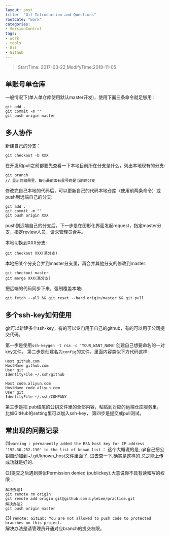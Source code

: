 ```yaml
---
layout: post
title:  "Git Introduction and Questions"
rootCate: "work"
categories:
- VersionControl
tags:
- work
- tools
- Git
- Github
---
```


> StartTime: 2017-03-22,ModifyTime:2018-11-05

<!---more--->

## 单账号单仓库
一般情况下(单人单仓库使用默认master开发)，使用下面三条命令就足够用：
```
git add .
git commit -m ""
git push origin master
```

## 多人协作
新建自己的分支：
```
git checkout -b XXX
```

在开发和pull之前都要先查看一下本地目前所在分支是什么，列出本地现有的分支:
```
git branch
// 显示的结果里，每行最前面有星号的是当前的分支
```

修改完自己本地的代码后，可以更新自己的代码本地仓库（使用前两条命令）或push到远端自己的分支:
```
git add .
git commit -m ""
git push origin XXX
```

push到远端自己的分支后，下一步是在图形化界面发起request，指定master分支，指定review人员，请求管理员合并。


本地切换到XXX分支:
```
git checkout XXX(某分支)
```

本地把某个分支合并到master分支里，再合并其他分支的修改到master:
```
git checkout master
git merge XXX(某分支)
```

把远端的代码同步下来，强制覆盖本地:
```
git fetch --all && git reset --hard origin/master && git pull
```

## 多个ssh-key如何使用
git可以新建多个ssh-key，有的可以专门用于自己的github，有的可以用于公司提交代码。

第一步是使用`ssh-keygen -t rsa -c 'YOUR_WANT_NAME'`创建自己想要命名的一对key文件，
第二步是创建名为`config`的文件，里面内容类似下方代码这样:
```
Host github.com
HostName github.com
User git
IdentityFile ~/.ssh/github

Host code.aliyun.com
HostName code.aliyun.com
User git
IdentityFile ~/.ssh/COMPANY
```
第三步是把.pub结尾的公钥文件里的全部内容，粘贴到对应的远端仓库服务里，比如GitHub的setting里可以加入ssh-key，
第四步是提交或pull测试。

## 常出现的问题记录
(1)`warning : permanently added the RSA host key for IP address '192.30.252.130' to the list of known list`  ：
这个大概说的是, git自己把公钥自动加到~/.git/known_host文件里面了, 进去查一下,确实是这样的.总之能上传成功就是好的.

(2)提交之后遇到类似Permission denied (publickey).大意说你不具有读和写的权限：
```
解决办法1
git remote rm origin
git remote add origin git@github.com:LyleLee/practice.git
解决办法2
git push origin master
```
(3) `remote: GitLab: You are not allowed to push code to protected branches on this project.`  
解决办法是请管理员开通对应branch的提交权限。
